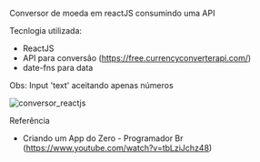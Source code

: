 Conversor de moeda em reactJS consumindo uma API

Tecnlogia utilizada:
- ReactJS
- API para conversão (https://free.currencyconverterapi.com/)
- date-fns para data

Obs: Input 'text' aceitando apenas números

![conversor_reactjs](https://user-images.githubusercontent.com/37004842/83049404-81301b80-a021-11ea-8776-78b5b19991ba.jpg)


Referência
- Criando um App do Zero - Programador Br (https://www.youtube.com/watch?v=tbLziJchz48)
